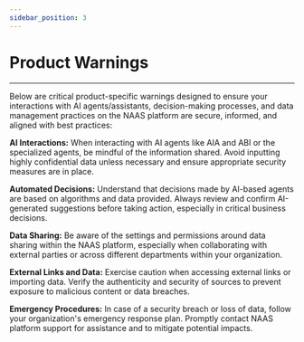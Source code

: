 ```yaml
---
sidebar_position: 3
---
```


# Product Warnings
---

Below are critical product-specific warnings designed to ensure your interactions with AI agents/assistants, decision-making processes, and data management practices on the NAAS platform are secure, informed, and aligned with best practices:

**AI Interactions:** When interacting with AI agents like AIA and ABI or the specialized agents, be mindful of the information shared. Avoid inputting highly confidential data unless necessary and ensure appropriate security measures are in place.

**Automated Decisions:** Understand that decisions made by AI-based agents are based on algorithms and data provided. Always review and confirm AI-generated suggestions before taking action, especially in critical business decisions.

**Data Sharing:** Be aware of the settings and permissions around data sharing within the NAAS platform, especially when collaborating with external parties or across different departments within your organization.

**External Links and Data:** Exercise caution when accessing external links or importing data. Verify the authenticity and security of sources to prevent exposure to malicious content or data breaches.

**Emergency Procedures:** In case of a security breach or loss of data, follow your organization's emergency response plan. Promptly contact NAAS platform support for assistance and to mitigate potential impacts.
